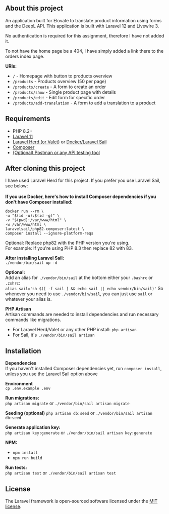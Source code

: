 ## About this project

An application built for Elovate to translate product information using forms and the DeepL API. This application is built with Laravel 12 and Livewire 3.

No authentication is required for this assignment, therefore I have not added it.

To not have the home page be a 404, I have simply added a link there to the orders index page.

**URIs:**
- `/` - Homepage with button to products overview
- `/products` - Products overview (50 per page)
- `/products/create` - A form to create an order
- `/products/show` - Single product page with details
- `/products/edit` - Edit form for specific order
- `/products/add-translation` - A form to add a translation to a product

## Requirements
- PHP 8.2+
- [Laravel 11](https://laravel.com/)
- [Laravel Herd (or Valet)](https://herd.laravel.com/) or [Docker/Laravel Sail](https://laravel.com/docs/11.x/sail)
- [Composer](https://getcomposer.org/)
- [(Optional) Postman or any API testing tool](https://www.postman.com/downloads/)

## After cloning this project
I have used Laravel Herd for this project. If you prefer you use Laravel Sail, see below:<br><br>
**If you use Docker, here's how to install Composer dependencies if you don't have Composer installed:**<br>
<pre><code>docker run --rm \
-u "$(id -u):$(id -g)" \
-v "$(pwd):/var/www/html" \
-w /var/www/html \
laravelsail/php82-composer:latest \
composer install --ignore-platform-reqs</code></pre>

Optional: Replace php82 with the PHP version you're using.<br>
For example: If you're using PHP 8.3 then replace 82 with 83.

**After installing Laravel Sail:**<br>
`./vendor/bin/sail up -d`

**Optional:**<br>
Add an alias for `./vendor/bin/sail` at the bottom either your `.bashrc` or `.zshrc`:<br>
`alias sail='sh $([ -f sail ] && echo sail || echo vendor/bin/sail)'`
So whenever you need to use `./vendor/bin/sail`, you can just use `sail` or whatever your alias is.

**PHP Artisan**<br>
Artisan commands are needed to install dependencies and run necessary commands like migrations.<br>
- For Laravel Herd/Valet or any other PHP install: `php artisan`
- For Sail, it's `./vendor/bin/sail artisan`

## Installation
**Dependencies**<br>
If you haven't installed Composer dependencies yet, run `composer install`, unless you use the Laravel Sail option above

**Environment**<br>
`cp .env.example .env`

**Run migrations:**<br>
`php artisan migrate` or `./vendor/bin/sail artisan migrate`

**Seeding (optional)**
`php artisan db:seed` or `./vendor/bin/sail artisan db:seed`

**Generate application key:**<br>
`php artisan key:generate` or `./vendor/bin/sail artisan key:generate`

**NPM:**<br>
- `npm install`
- `npm run build`

**Run tests:**<br>
`php artisan test` or `./vendor/bin/sail artisan test`

## License

The Laravel framework is open-sourced software licensed under the [MIT license](https://opensource.org/licenses/MIT).
